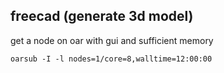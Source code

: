 ## freecad (generate 3d model)

get a node on oar with gui and sufficient memory
```
oarsub -I -l nodes=1/core=8,walltime=12:00:00
```
